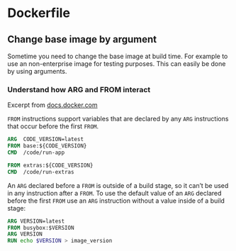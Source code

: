 # Dockerfile

## Change base image by argument

Sometime you need to change the base image at build time. For example to use an non-enterprise image for testing purposes.
This can easily be done by using arguments.

### Understand how ARG and FROM interact

Excerpt from [docs.docker.com](https://docs.docker.com/engine/reference/builder/#understand-how-arg-and-from-interact)

`FROM` instructions support variables that are declared by any `ARG` instructions that occur before the first `FROM`.

```Dockerfile
ARG  CODE_VERSION=latest
FROM base:${CODE_VERSION}
CMD  /code/run-app

FROM extras:${CODE_VERSION}
CMD  /code/run-extras
```

An `ARG` declared before a `FROM` is outside of a build stage, so it can’t be used in any instruction after a `FROM`.
To use the default value of an `ARG` declared before the first `FROM` use an `ARG` instruction without a value inside of a build stage:

```Dockerfile
ARG VERSION=latest
FROM busybox:$VERSION
ARG VERSION
RUN echo $VERSION > image_version
```
